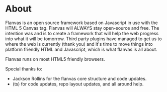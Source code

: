 About
=====

Flanvas is an open source framework based on Javascript in use with the HTML 5 Canvas tag. Flanvas will ALWAYS stay open-source and free. The intention was and is to create a framework that will help the web progress into what it will be tomorrow. Third party plugins have managed to get us to where the web is currently (thank you) and it's time to move things into platform friendly HTML and Javascript, which is what flanvas is all about.
 
Flanvas runs on most HTML5 friendly browsers.
 
Special thanks to:
- Jackson Rollins for the flanvas core structure and code updates.
- (ts) for code updates, repo layout updates, and all around help.